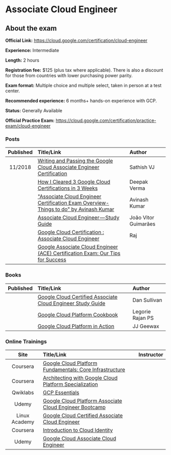 
# Associate Cloud Engineer 	

## About the exam
**Official Link:** https://cloud.google.com/certification/cloud-engineer

**Experience:** Intermediate

**Length:** 2 hours

**Registration fee:** $125 (plus tax where applicable). There is also a discount for those from countries with lower purchasing power parity.

**Exam format:** Multiple choice and multiple select, taken in person at a test center.

**Recommended experience:** 6 months+ hands-on experience with GCP.

**Status:** Generally Available

**Official Practice Exam:** https://cloud.google.com/certification/practice-exam/cloud-engineer

### Posts
| Published | Title/Link | Author |
| :---:         |     :---      |          :--- |
| 11/2018 | [Writing and Passing the Google Cloud Associate Engineer Certification](https://medium.com/@sathishvj/writing-and-passing-the-google-cloud-associate-engineer-certification-a60c2f6d99c2) | Sathish VJ |
| | [How I Cleared 3 Google Cloud Certifications in 3 Weeks](https://medium.com/@yesdeepakverma/how-i-cleared-all-3-google-cloud-certifications-in-3-weeks-f5591aa22572) | Deepak Verma | 
| | ["Associate Cloud Engineer Certification Exam Overview- Things to do" by Avinash Kumar](https://medium.com/@achilleslinux/associate-cloud-engineer-certification-exam-overview-things-to-do-466c7b9a2885) | Avinash Kumar |
| | [Associate Cloud Engineer — Study Guide](https://medium.com/@joaovitor/associate-cloud-engineer-study-guide-cf7e74da1bb6) | João Vitor Guimarães |
| | [Google Cloud Certification : Associate Cloud Engineer](https://medium.com/devopslinks/google-cloud-certification-associate-cloud-engineer-dc25765a23e2) | Raj |
| | [Google Associate Cloud Engineer (ACE) Certification Exam: Our Tips for Success](https://www.mobilise.cloud/blog/google-associate-cloud-engineer-exam) | | 

### Books
| Published | Title/Link | Author |
| :---:         |     :---      |          :--- |
| | [Google Cloud Certified Associate Cloud Engineer Study Guide](https://www.amazon.com/Google-Cloud-Certified-Associate-Engineer/dp/1119564417) | Dan Sullivan |
| | [Google Cloud Platform Cookbook](https://www.amazon.com/Google-Cloud-Platform-Cookbook-applications/dp/1788291999/) | Legorie Rajan PS |
| | [Google Cloud Platform in Action](https://www.amazon.com/Google-Cloud-Platform-Action-Geewax/dp/1617293520/) | JJ Geewax |

### Online Trainings
| Site | Title/Link | Instructor |
| :---:         |     :---      |          :--- |
| Coursera | [Google Cloud Platform Fundamentals: Core Infrastructure](https://www.coursera.org/learn/gcp-fundamentals) | |
| Coursera | [Architecting with Google Cloud Platform Specialization](https://www.coursera.org/specializations/gcp-architecture) | |
| Qwiklabs | [GCP Essentials](https://google.qwiklabs.com/quests/23) | |
| Udemy | [Google Cloud Platform Associate Cloud Engineer Bootcamp](https://www.udemy.com/google-cloud-platform-associate-cloud-engineer-bootcamp/) | |
| Linux Academy | [Google Cloud Certified Associate Cloud Engineer](https://linuxacademy.com/google-cloud-platform/training/course/name/google-cloud-certified-associate-cloud-engineer) | |
| Coursera | [Introduction to Cloud Identity](https://www.coursera.org/learn/cloud-identity) | |
| Udemy | [Google Cloud Associate Cloud Engineer](https://www.udemy.com/google-certified-associate-cloud-engineer/?couponCode=GCPFREELY) | |


